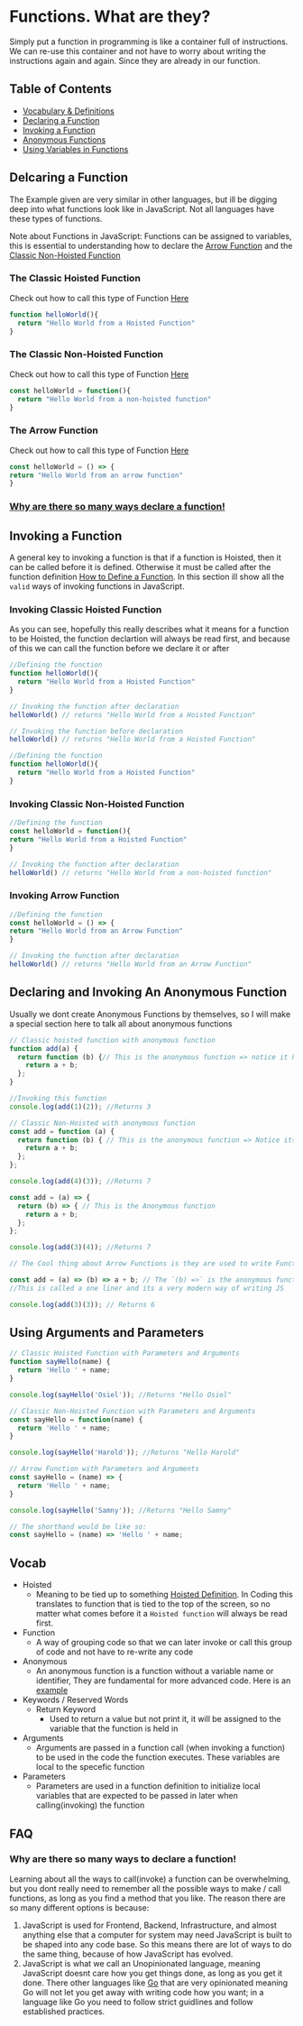 # Functions. What are they?

Simply put a function in programming is like a container full of instructions. We can re-use this container and not have to worry about writing the instructions again and again. Since they are already in our function.

## Table of Contents

- [Vocabulary & Definitions](#Vocab)
- [Declaring a Function](#Delcaring-a-Function)
- [Invoking a Function](#Invoking-a-Function)
- [Anonymous Functions](#declaring-and-invoking-an-anonymous-function)
- [Using Variables in Functions](#using-arguments-and-parameters)

## Delcaring a Function

The Example given are very similar in other languages, but ill be digging deep into what functions look like in JavaScript. Not all languages have these types of functions.

Note about Functions in JavaScript: Functions can be assigned to variables, this is essential to understanding how to declare the [Arrow Function](#The-Arrow-Function) and the [Classic Non-Hoisted Function](#The-Classic-Non-Hoisted-Function)

### The Classic Hoisted Function

Check out how to call this type of Function [Here](#Invoking-Classic-Hoisted-Function)

```JavaScript
function helloWorld(){
  return "Hello World from a Hoisted Function"
}
```

### The Classic Non-Hoisted Function

Check out how to call this type of Function [Here](#Invoking-Classic-Non-Hoisted-Function)

```JavaScript
const helloWorld = function(){
  return "Hello World from a non-hoisted function"
}
```

### The Arrow Function

Check out how to call this type of Function [Here](#Invoking-Arrow-Function)

```JavaScript
const helloWorld = () => {
return "Hello World from an arrow function"
}
```

### [Why are there so many ways declare a function!](#why-are-there-so-many-ways-declare-a-function)

## Invoking a Function

A general key to invoking a function is that if a function is Hoisted, then it can be called before it is defined. Otherwise it must be called after the function definition [How to Define a Function](#delcaring-a-function). In this section ill show all the `valid` ways of invoking functions in JavaScript.

### Invoking Classic Hoisted Function

As you can see, hopefully this really describes what it means for a function to be Hoisted, the function declartion will always be read first, and because of this we can call the function before we declare it or after

```JavaScript
//Defining the function
function helloWorld(){
  return "Hello World from a Hoisted Function"
}

// Invoking the function after declaration
helloWorld() // returns "Hello World from a Hoisted Function"
```

```JavaScript
// Invoking the function before declaration
helloWorld() // returns "Hello World from a Hoisted Function"

//Defining the function
function helloWorld(){
  return "Hello World from a Hoisted Function"
}
```

### Invoking Classic Non-Hoisted Function

```JavaScript
//Defining the function
const helloWorld = function(){
return "Hello World from a Hoisted Function"
}

// Invoking the function after declaration
helloWorld() // returns "Hello World from a non-hoisted function"
```

### Invoking Arrow Function

```JavaScript
//Defining the function
const helloWorld = () => {
return "Hello World from an Arrow Function"
}

// Invoking the function after declaration
helloWorld() // returns "Hello World from an Arrow Function"
```

## Declaring and Invoking An Anonymous Function

Usually we dont create Anonymous Functions by themselves, so I will make a special section here to talk all about anonymous functions

```JavaScript
// Classic hoisted function with anonymous function
function add(a) {
  return function (b) {// This is the anonymous function => notice it has no variable name
    return a + b;
  };
}

//Invoking this function
console.log(add(1)(2)); //Returns 3
```

```JavaScript
// Classic Non-Hoisted with anonymous function
const add = function (a) {
  return function (b) { // This is the anonymous function => Notice its very similar to the example above
    return a + b;
  };
};

console.log(add(4)(3)); //Returns 7
```

```JavaScript
const add = (a) => {
  return (b) => { // This is the Anonymous function
    return a + b;
  };
};

console.log(add(3)(4)); //Returns 7

// The Cool thing about Arrow Functions is they are used to write Functions in shorthand like below

const add = (a) => (b) => a + b; // The `(b) =>` is the anonymous function
//This is called a one liner and its a very modern way of writing JS

console.log(add(3)(3)); // Returns 6
```

## Using Arguments and Parameters

```JavaScript
// Classic Hoisted Function with Parameters and Arguments
function sayHello(name) {
  return 'Hello ' + name;
}

console.log(sayHello('Osiel')); //Returns "Hello Osiel"
```

```JavaScript
// Classic Non-Hoisted Function with Parameters and Arguments
const sayHello = function(name) {
  return 'Hello ' + name;
}

console.log(sayHello('Harold')); //Returns "Hello Harold"
```

```JavaScript
// Arrow Function with Parameters and Arguments
const sayHello = (name) => {
  return 'Hello ' + name;
}

console.log(sayHello('Samny')); //Returns "Hello Samny"

// The shorthand would be like so:
const sayHello = (name) => 'Hello ' + name;
```

## Vocab

- Hoisted
  - Meaning to be tied up to something [Hoisted Definition](https://www.google.com/search?q=hoisted+definition&rlz=1C5GCEM_en&oq=hoist&aqs=chrome.0.69i59j69i57j46i433i512j0i131i433i512j46i175i199i512j46i131i199i433i465i512j0i512j0i131i433i512j0i512j46i175i199i512.1202j0j7&sourceid=chrome&ie=UTF-8). In Coding this translates to function that is tied to the top of the screen, so no matter what comes before it a `Hoisted function` will always be read first.
- Function
  - A way of grouping code so that we can later invoke or call this group of code and not have to re-write any code
- Anonymous
  - An anonymous function is a function without a variable name or identifier, They are fundamental for more advanced code. Here is an [example](#declaring-and-invoking-an-anonymous-function)
- Keywords / Reserved Words
  - Return Keyword
    - Used to return a value but not print it, it will be assigned to the variable that the function is held in
- Arguments
  - Arguments are passed in a function call (when invoking a function) to be used in the code the function executes. These variables are local to the specefic function
- Parameters
  - Parameters are used in a function definition to initialize local variables that are expected to be passed in later when calling(invoking) the function

## FAQ

### Why are there so many ways to declare a function!

Learning about all the ways to call(invoke) a function can be overwhelming, but you dont really need to remember all the possible ways to make / call functions, as long as you find a method that you like. The reason there are so many different options is because:

1. JavaScript is used for Frontend, Backend, Infrastructure, and almost anything else that a computer for system may need JavaScript is built to be shaped into any code base. So this means there are lot of ways to do the same thing, because of how JavaScript has evolved.
2. JavaScript is what we call an Unopinionated language, meaning JavaScript doesnt care how you get things done, as long as you get it done. There other languages like [Go](https://go.dev/) that are very opinionated meaning Go will not let you get away with writing code how you want; in a language like Go you need to follow strict guidlines and follow established practices.
